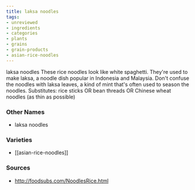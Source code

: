 ```yaml
---
title: laksa noodles
tags:
- unreviewed
- ingredients
- categories
- plants
- grains
- grain-products
- asian-rice-noodles
---
```

laksa noodles These rice noodles look like white spaghetti. They're used to make laksa, a noodle dish popular in Indonesia and Malaysia. Don't confuse the noodles with laksa leaves, a kind of mint that's often used to season the noodles. Substitutes: rice sticks OR bean threads OR Chinese wheat noodles (as thin as possible)

### Other Names

* laksa noodles

### Varieties

* [[asian-rice-noodles]]

### Sources
* http://foodsubs.com/NoodlesRice.html
